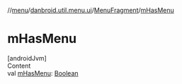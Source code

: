 //[menu](../../index.md)/[danbroid.util.menu.ui](../index.md)/[MenuFragment](index.md)/[mHasMenu](m-has-menu.md)



# mHasMenu  
[androidJvm]  
Content  
val [mHasMenu](m-has-menu.md): [Boolean](https://kotlinlang.org/api/latest/jvm/stdlib/kotlin/-boolean/index.html)  



